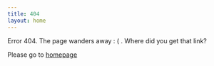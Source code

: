 ```yaml
---
title: 404
layout: home
---
```


Error 404. The page wanders away : ( . Where did you get that link?

Please go to [homepage](/) 


